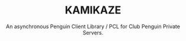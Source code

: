 <h1 align="center"> KAMIKAZE </h1>
<p align="center"> An asynchronous Penguin Client Library / PCL for Club Penguin Private Servers.</p>